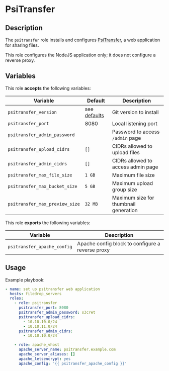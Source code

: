 PsiTransfer
======

Description
-----------

The `psitransfer` role installs and configures [PsiTransfer](https://github.com/psi-4ward/psitransfer),
a web application for sharing files.

This role configures the NodeJS application only; it does not configure a reverse
proxy.


Variables
---------

This role **accepts** the following variables:

Variable                       | Default                           | Description
-------------------------------|-----------------------------------|------------
`psitransfer_version`          | see [defaults](defaults/main.yml) | Git version to install
`psitransfer_port`             | 8080                              | Local listening port
`psitransfer_admin_password`   | &nbsp;                            | Password to access `/admin` page
`psitransfer_upload_cidrs`     | `[]`                              | CIDRs allowed to upload files
`psitransfer_admin_cidrs`      | `[]`                              | CIDRs allowed to access admin page
`psitransfer_max_file_size`    | `1 GB`                            | Maximum file size
`psitransfer_max_bucket_size`  | `5 GB`                            | Maximum upload group size
`psitransfer_max_preview_size` | `32 MB`                           | Maximum size for thumbnail generation

This role **exports** the following variables:

Variable                    | Description
----------------------------|------------
`psitransfer_apache_config` | Apache config block to configure a reverse proxy


Usage
-----

Example playbook:

````yaml
- name: set up psitransfer web application
  hosts: filedrop_servers
  roles:
    - role: psitransfer
      psitransfer_port: 8080
      psitransfer_admin_password: s3cret
      psitransfer_upload_cidrs:
        - 10.10.10.0/24
        - 10.10.11.0/24
      psitransfer_admin_cidrs:
        - 10.10.10.0/24

    - role: apache_vhost
      apache_server_name: psitransfer.example.com
      apache_server_aliases: []
      apache_letsencrypt: yes
      apache_config: '{{ psitransfer_apache_config }}'
````
